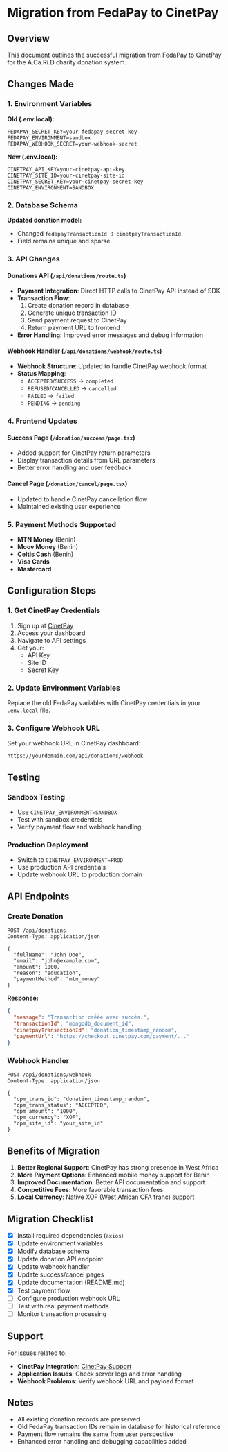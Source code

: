 # Migration from FedaPay to CinetPay

## Overview
This document outlines the successful migration from FedaPay to CinetPay for the A.Ca.Ri.D charity donation system.

## Changes Made

### 1. Environment Variables
**Old (.env.local):**
```env
FEDAPAY_SECRET_KEY=your-fedapay-secret-key
FEDAPAY_ENVIRONMENT=sandbox
FEDAPAY_WEBHOOK_SECRET=your-webhook-secret
```

**New (.env.local):**
```env
CINETPAY_API_KEY=your-cinetpay-api-key
CINETPAY_SITE_ID=your-cinetpay-site-id
CINETPAY_SECRET_KEY=your-cinetpay-secret-key
CINETPAY_ENVIRONMENT=SANDBOX
```

### 2. Database Schema
**Updated donation model:**
- Changed `fedapayTransactionId` → `cinetpayTransactionId`
- Field remains unique and sparse

### 3. API Changes

#### Donations API (`/api/donations/route.ts`)
- **Payment Integration**: Direct HTTP calls to CinetPay API instead of SDK
- **Transaction Flow**: 
  1. Create donation record in database
  2. Generate unique transaction ID
  3. Send payment request to CinetPay
  4. Return payment URL to frontend
- **Error Handling**: Improved error messages and debug information

#### Webhook Handler (`/api/donations/webhook/route.ts`)
- **Webhook Structure**: Updated to handle CinetPay webhook format
- **Status Mapping**: 
  - `ACCEPTED`/`SUCCESS` → `completed`
  - `REFUSED`/`CANCELLED` → `cancelled`
  - `FAILED` → `failed`
  - `PENDING` → `pending`

### 4. Frontend Updates

#### Success Page (`/donation/success/page.tsx`)
- Added support for CinetPay return parameters
- Display transaction details from URL parameters
- Better error handling and user feedback

#### Cancel Page (`/donation/cancel/page.tsx`)
- Updated to handle CinetPay cancellation flow
- Maintained existing user experience

### 5. Payment Methods Supported
- **MTN Money** (Benin)
- **Moov Money** (Benin) 
- **Celtis Cash** (Benin)
- **Visa Cards**
- **Mastercard**

## Configuration Steps

### 1. Get CinetPay Credentials
1. Sign up at [CinetPay](https://cinetpay.com)
2. Access your dashboard
3. Navigate to API settings
4. Get your:
   - API Key
   - Site ID
   - Secret Key

### 2. Update Environment Variables
Replace the old FedaPay variables with CinetPay credentials in your `.env.local` file.

### 3. Configure Webhook URL
Set your webhook URL in CinetPay dashboard:
```
https://yourdomain.com/api/donations/webhook
```

## Testing

### Sandbox Testing
- Use `CINETPAY_ENVIRONMENT=SANDBOX` 
- Test with sandbox credentials
- Verify payment flow and webhook handling

### Production Deployment
- Switch to `CINETPAY_ENVIRONMENT=PROD`
- Use production API credentials
- Update webhook URL to production domain

## API Endpoints

### Create Donation
```http
POST /api/donations
Content-Type: application/json

{
  "fullName": "John Doe",
  "email": "john@example.com",
  "amount": 1000,
  "reason": "education",
  "paymentMethod": "mtn_money"
}
```

**Response:**
```json
{
  "message": "Transaction créée avec succès.",
  "transactionId": "mongodb_document_id",
  "cinetpayTransactionId": "donation_timestamp_random",
  "paymentUrl": "https://checkout.cinetpay.com/payment/..."
}
```

### Webhook Handler
```http
POST /api/donations/webhook
Content-Type: application/json

{
  "cpm_trans_id": "donation_timestamp_random",
  "cpm_trans_status": "ACCEPTED",
  "cpm_amount": "1000",
  "cpm_currency": "XOF",
  "cpm_site_id": "your_site_id"
}
```

## Benefits of Migration

1. **Better Regional Support**: CinetPay has strong presence in West Africa
2. **More Payment Options**: Enhanced mobile money support for Benin
3. **Improved Documentation**: Better API documentation and support
4. **Competitive Fees**: More favorable transaction fees
5. **Local Currency**: Native XOF (West African CFA franc) support

## Migration Checklist

- [x] Install required dependencies (`axios`)
- [x] Update environment variables
- [x] Modify database schema
- [x] Update donation API endpoint
- [x] Update webhook handler
- [x] Update success/cancel pages
- [x] Update documentation (README.md)
- [x] Test payment flow
- [ ] Configure production webhook URL
- [ ] Test with real payment methods
- [ ] Monitor transaction processing

## Support

For issues related to:
- **CinetPay Integration**: [CinetPay Support](https://cinetpay.com/support)
- **Application Issues**: Check server logs and error handling
- **Webhook Problems**: Verify webhook URL and payload format

## Notes

- All existing donation records are preserved
- Old FedaPay transaction IDs remain in database for historical reference
- Payment flow remains the same from user perspective
- Enhanced error handling and debugging capabilities added
